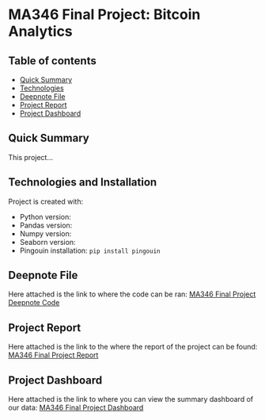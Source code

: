 # MA346 Final Project: Bitcoin Analytics

## Table of contents
* [Quick Summary](#quick-summary)
* [Technologies](#technologies-and-installation)
* [Deepnote File](#deepnote-file)
* [Project Report](#project-report)
* [Project Dashboard](#project-dashboard)

## Quick Summary
This project...
	
## Technologies and Installation
Project is created with:
* Python version: 
* Pandas version: 
* Numpy version: 
* Seaborn version:
* Pingouin installation: ```pip install pingouin```

## Deepnote File

Here attached is the link to where the code can be ran:
[MA346 Final Project Deepnote Code](https://deepnote.com/project/a3c883d1-4564-4699-ac21-46aca65b8889#%2Fnotebook.ipynb "Deepnote Coding File")

## Project Report

Here attached is the link to the where the report of the project can be found:
[MA346 Final Project Report](https://www.google.com "Project Report")

## Project Dashboard

Here attached is the link to where you can view the summary dashboard of our data:
[MA346 Final Project Dashboard](https://www.google.com "Project Dashboard")

